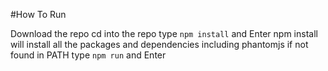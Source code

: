 #How To Run

Download the repo
cd into the repo
type ```npm install``` and Enter
npm install will install all the packages and dependencies including phantomjs if not found in PATH
type ```npm run``` and Enter
